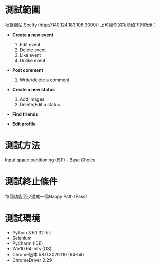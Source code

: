 # 測試範圍
社群網站 Socify (http://140.124.183.106:3000/) 上可操作的功能如下列所示：

* **Create a new event**
	1. Edit event
	2. Delete event
	3. Like event
	4. Unlike event
	
* **Post comment**
	1. Write/delete a comment
	
* **Create a new status**
	1. Add images
	2. Delete/Edit a status
	
* **Find friends**

* **Edit profile**

# 測試方法
Input space partitioning (ISP) - Base Choice

# 測試終止條件
每個功能至少達成一個Happy Path (Pass)

# 測試環境
* Python 3.6.1 32-bit
* Selenium
* PyCharm (IDE)
* Win10 64-bits (OS)
* Chrome版本 58.0.3029.110 (64-bit)
* ChromeDriver 2.29
	